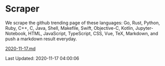 # Scraper

We scrape the github trending page of these languages: Go, Rust, Python, Ruby, C++, C, Java, Shell, Makefile, Swift, Objective-C, Kotlin, Jupyter-Notebook, HTML, JavaScript, TypeScript, CSS, Vue, TeX, Markdown, and push a markdown result everyday.

[2020-11-17.md](https://github.com/yangwenmai/github-trending-backup/blob/master/2020-11-17.md)

Last Updated: 2020-11-17 04:00:06
